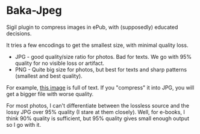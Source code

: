 # Baka-Jpeg
Sigil plugin to compress images in ePub, with (supposedly) educated decisions.

It tries a few encodings to get the smallest size, with minimal quality loss.
- JPG - good quality/size ratio for photos. Bad for texts. We go with 95% quality for no visible loss or artifact.
- PNG - Quite big size for photos, but best for texts and sharp patterns (smallest and best quality). 

For example, [this image](https://i.imgur.com/6GVYJxC.png) is full of text. If you "compress" it into JPG, you will get a bigger file with worse quality.

For most photos, I can't differentiate between the lossless source and the lossy JPG over 95% quality (I stare at them closely). Well, for e-books, I think 90% quality is sufficient, but 95% quality gives small enough output so I go with it.
